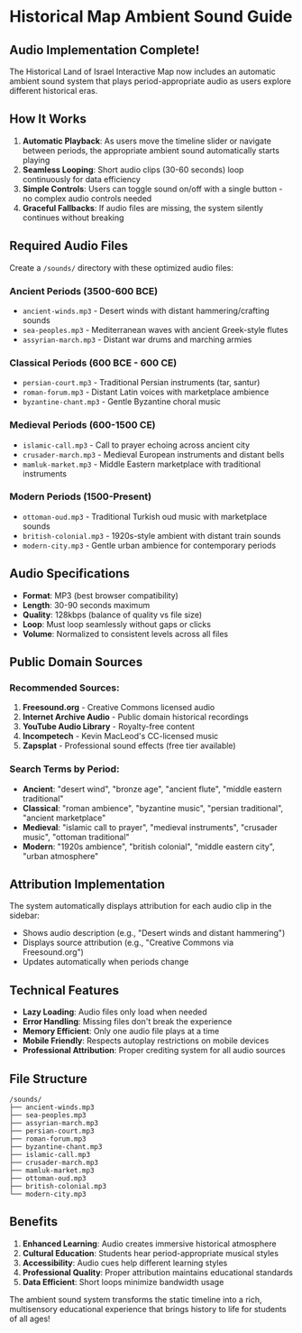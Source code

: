 # Historical Map Ambient Sound Guide

## Audio Implementation Complete!

The Historical Land of Israel Interactive Map now includes an automatic ambient sound system that plays period-appropriate audio as users explore different historical eras.

## How It Works

1. **Automatic Playback**: As users move the timeline slider or navigate between periods, the appropriate ambient sound automatically starts playing
2. **Seamless Looping**: Short audio clips (30-60 seconds) loop continuously for data efficiency
3. **Simple Controls**: Users can toggle sound on/off with a single button - no complex audio controls needed
4. **Graceful Fallbacks**: If audio files are missing, the system silently continues without breaking

## Required Audio Files

Create a `/sounds/` directory with these optimized audio files:

### Ancient Periods (3500-600 BCE)
- `ancient-winds.mp3` - Desert winds with distant hammering/crafting sounds
- `sea-peoples.mp3` - Mediterranean waves with ancient Greek-style flutes  
- `assyrian-march.mp3` - Distant war drums and marching armies

### Classical Periods (600 BCE - 600 CE)
- `persian-court.mp3` - Traditional Persian instruments (tar, santur)
- `roman-forum.mp3` - Distant Latin voices with marketplace ambience
- `byzantine-chant.mp3` - Gentle Byzantine choral music

### Medieval Periods (600-1500 CE)
- `islamic-call.mp3` - Call to prayer echoing across ancient city
- `crusader-march.mp3` - Medieval European instruments and distant bells
- `mamluk-market.mp3` - Middle Eastern marketplace with traditional instruments

### Modern Periods (1500-Present)
- `ottoman-oud.mp3` - Traditional Turkish oud music with marketplace sounds
- `british-colonial.mp3` - 1920s-style ambient with distant train sounds
- `modern-city.mp3` - Gentle urban ambience for contemporary periods

## Audio Specifications

- **Format**: MP3 (best browser compatibility)
- **Length**: 30-90 seconds maximum
- **Quality**: 128kbps (balance of quality vs file size)
- **Loop**: Must loop seamlessly without gaps or clicks
- **Volume**: Normalized to consistent levels across all files

## Public Domain Sources

### Recommended Sources:
1. **Freesound.org** - Creative Commons licensed audio
2. **Internet Archive Audio** - Public domain historical recordings
3. **YouTube Audio Library** - Royalty-free content
4. **Incompetech** - Kevin MacLeod's CC-licensed music
5. **Zapsplat** - Professional sound effects (free tier available)

### Search Terms by Period:
- **Ancient**: "desert wind", "bronze age", "ancient flute", "middle eastern traditional"
- **Classical**: "roman ambience", "byzantine music", "persian traditional", "ancient marketplace" 
- **Medieval**: "islamic call to prayer", "medieval instruments", "crusader music", "ottoman traditional"
- **Modern**: "1920s ambience", "british colonial", "middle eastern city", "urban atmosphere"

## Attribution Implementation

The system automatically displays attribution for each audio clip in the sidebar:
- Shows audio description (e.g., "Desert winds and distant hammering")
- Displays source attribution (e.g., "Creative Commons via Freesound.org")
- Updates automatically when periods change

## Technical Features

- **Lazy Loading**: Audio files only load when needed
- **Error Handling**: Missing files don't break the experience
- **Memory Efficient**: Only one audio file plays at a time
- **Mobile Friendly**: Respects autoplay restrictions on mobile devices
- **Professional Attribution**: Proper crediting system for all audio sources

## File Structure
```
/sounds/
├── ancient-winds.mp3
├── sea-peoples.mp3
├── assyrian-march.mp3
├── persian-court.mp3
├── roman-forum.mp3
├── byzantine-chant.mp3
├── islamic-call.mp3
├── crusader-march.mp3
├── mamluk-market.mp3
├── ottoman-oud.mp3
├── british-colonial.mp3
└── modern-city.mp3
```

## Benefits

1. **Enhanced Learning**: Audio creates immersive historical atmosphere
2. **Cultural Education**: Students hear period-appropriate musical styles
3. **Accessibility**: Audio cues help different learning styles
4. **Professional Quality**: Proper attribution maintains educational standards
5. **Data Efficient**: Short loops minimize bandwidth usage

The ambient sound system transforms the static timeline into a rich, multisensory educational experience that brings history to life for students of all ages!